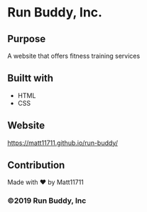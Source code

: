 # Run Buddy, Inc.

## Purpose
A website that offers fitness training services

## Builtt with
* HTML
* CSS

## Website 
https://matt11711.github.io/run-buddy/

## Contribution
Made with ❤️ by Matt11711

### ©️2019 Run Buddy, Inc

